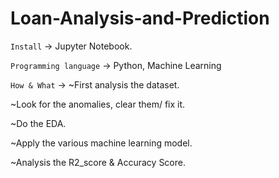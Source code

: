 # Loan-Analysis-and-Prediction 
`Install` -> Jupyter Notebook.

`Programming language` -> Python, Machine Learning

`How & What` -> 
~First analysis the dataset.

~Look for the anomalies, clear them/ fix it.

~Do the EDA.

~Apply the various machine learning model.

~Analysis the R2_score & Accuracy Score.
